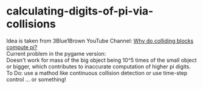 # calculating-digits-of-pi-via-collisions  
Idea is taken from 3Blue1Brown YouTube Channel: [Why do colliding blocks compute pi?](https://www.youtube.com/watch?v=jsYwFizhncE)  
Current problem in the pygame version:   
Doesn't work for mass of the big object being 10^5 times of the small object or bigger, which contributes to inaccurate computation of higher pi digits.  
To Do: use a mathod like continuous collision detection or use time-step control ... or something!  
